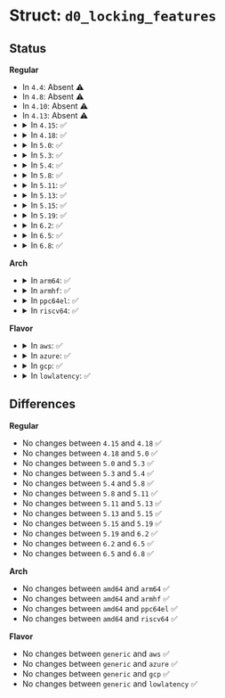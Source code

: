 # Struct: <code>d0_locking_features</code>

## Status
<b>Regular</b>
<ul>
<li>
In <code>4.4</code>: Absent ⚠️
</li>
<li>
In <code>4.8</code>: Absent ⚠️
</li>
<li>
In <code>4.10</code>: Absent ⚠️
</li>
<li>
In <code>4.13</code>: Absent ⚠️
</li>
<li>
<details>
<summary>In <code>4.15</code>: ✅</summary>

```c
struct d0_locking_features {
    u8 supported_features;
    u8 reserved01[3];
    __be32 reserved02;
    __be32 reserved03;
};
```
</details>
</li>
<li>
<details>
<summary>In <code>4.18</code>: ✅</summary>

```c
struct d0_locking_features {
    u8 supported_features;
    u8 reserved01[3];
    __be32 reserved02;
    __be32 reserved03;
};
```
</details>
</li>
<li>
<details>
<summary>In <code>5.0</code>: ✅</summary>

```c
struct d0_locking_features {
    u8 supported_features;
    u8 reserved01[3];
    __be32 reserved02;
    __be32 reserved03;
};
```
</details>
</li>
<li>
<details>
<summary>In <code>5.3</code>: ✅</summary>

```c
struct d0_locking_features {
    u8 supported_features;
    u8 reserved01[3];
    __be32 reserved02;
    __be32 reserved03;
};
```
</details>
</li>
<li>
<details>
<summary>In <code>5.4</code>: ✅</summary>

```c
struct d0_locking_features {
    u8 supported_features;
    u8 reserved01[3];
    __be32 reserved02;
    __be32 reserved03;
};
```
</details>
</li>
<li>
<details>
<summary>In <code>5.8</code>: ✅</summary>

```c
struct d0_locking_features {
    u8 supported_features;
    u8 reserved01[3];
    __be32 reserved02;
    __be32 reserved03;
};
```
</details>
</li>
<li>
<details>
<summary>In <code>5.11</code>: ✅</summary>

```c
struct d0_locking_features {
    u8 supported_features;
    u8 reserved01[3];
    __be32 reserved02;
    __be32 reserved03;
};
```
</details>
</li>
<li>
<details>
<summary>In <code>5.13</code>: ✅</summary>

```c
struct d0_locking_features {
    u8 supported_features;
    u8 reserved01[3];
    __be32 reserved02;
    __be32 reserved03;
};
```
</details>
</li>
<li>
<details>
<summary>In <code>5.15</code>: ✅</summary>

```c
struct d0_locking_features {
    u8 supported_features;
    u8 reserved01[3];
    __be32 reserved02;
    __be32 reserved03;
};
```
</details>
</li>
<li>
<details>
<summary>In <code>5.19</code>: ✅</summary>

```c
struct d0_locking_features {
    u8 supported_features;
    u8 reserved01[3];
    __be32 reserved02;
    __be32 reserved03;
};
```
</details>
</li>
<li>
<details>
<summary>In <code>6.2</code>: ✅</summary>

```c
struct d0_locking_features {
    u8 supported_features;
    u8 reserved01[3];
    __be32 reserved02;
    __be32 reserved03;
};
```
</details>
</li>
<li>
<details>
<summary>In <code>6.5</code>: ✅</summary>

```c
struct d0_locking_features {
    u8 supported_features;
    u8 reserved01[3];
    __be32 reserved02;
    __be32 reserved03;
};
```
</details>
</li>
<li>
<details>
<summary>In <code>6.8</code>: ✅</summary>

```c
struct d0_locking_features {
    u8 supported_features;
    u8 reserved01[3];
    __be32 reserved02;
    __be32 reserved03;
};
```
</details>
</li>
</ul>
<b>Arch</b>
<ul>
<li>
<details>
<summary>In <code>arm64</code>: ✅</summary>

```c
struct d0_locking_features {
    u8 supported_features;
    u8 reserved01[3];
    __be32 reserved02;
    __be32 reserved03;
};
```
</details>
</li>
<li>
<details>
<summary>In <code>armhf</code>: ✅</summary>

```c
struct d0_locking_features {
    u8 supported_features;
    u8 reserved01[3];
    __be32 reserved02;
    __be32 reserved03;
};
```
</details>
</li>
<li>
<details>
<summary>In <code>ppc64el</code>: ✅</summary>

```c
struct d0_locking_features {
    u8 supported_features;
    u8 reserved01[3];
    __be32 reserved02;
    __be32 reserved03;
};
```
</details>
</li>
<li>
<details>
<summary>In <code>riscv64</code>: ✅</summary>

```c
struct d0_locking_features {
    u8 supported_features;
    u8 reserved01[3];
    __be32 reserved02;
    __be32 reserved03;
};
```
</details>
</li>
</ul>
<b>Flavor</b>
<ul>
<li>
<details>
<summary>In <code>aws</code>: ✅</summary>

```c
struct d0_locking_features {
    u8 supported_features;
    u8 reserved01[3];
    __be32 reserved02;
    __be32 reserved03;
};
```
</details>
</li>
<li>
<details>
<summary>In <code>azure</code>: ✅</summary>

```c
struct d0_locking_features {
    u8 supported_features;
    u8 reserved01[3];
    __be32 reserved02;
    __be32 reserved03;
};
```
</details>
</li>
<li>
<details>
<summary>In <code>gcp</code>: ✅</summary>

```c
struct d0_locking_features {
    u8 supported_features;
    u8 reserved01[3];
    __be32 reserved02;
    __be32 reserved03;
};
```
</details>
</li>
<li>
<details>
<summary>In <code>lowlatency</code>: ✅</summary>

```c
struct d0_locking_features {
    u8 supported_features;
    u8 reserved01[3];
    __be32 reserved02;
    __be32 reserved03;
};
```
</details>
</li>
</ul>

## Differences
<b>Regular</b>
<ul>
<li>
No changes between <code>4.15</code> and <code>4.18</code> ✅
</li>
<li>
No changes between <code>4.18</code> and <code>5.0</code> ✅
</li>
<li>
No changes between <code>5.0</code> and <code>5.3</code> ✅
</li>
<li>
No changes between <code>5.3</code> and <code>5.4</code> ✅
</li>
<li>
No changes between <code>5.4</code> and <code>5.8</code> ✅
</li>
<li>
No changes between <code>5.8</code> and <code>5.11</code> ✅
</li>
<li>
No changes between <code>5.11</code> and <code>5.13</code> ✅
</li>
<li>
No changes between <code>5.13</code> and <code>5.15</code> ✅
</li>
<li>
No changes between <code>5.15</code> and <code>5.19</code> ✅
</li>
<li>
No changes between <code>5.19</code> and <code>6.2</code> ✅
</li>
<li>
No changes between <code>6.2</code> and <code>6.5</code> ✅
</li>
<li>
No changes between <code>6.5</code> and <code>6.8</code> ✅
</li>
</ul>
<b>Arch</b>
<ul>
<li>
No changes between <code>amd64</code> and <code>arm64</code> ✅
</li>
<li>
No changes between <code>amd64</code> and <code>armhf</code> ✅
</li>
<li>
No changes between <code>amd64</code> and <code>ppc64el</code> ✅
</li>
<li>
No changes between <code>amd64</code> and <code>riscv64</code> ✅
</li>
</ul>
<b>Flavor</b>
<ul>
<li>
No changes between <code>generic</code> and <code>aws</code> ✅
</li>
<li>
No changes between <code>generic</code> and <code>azure</code> ✅
</li>
<li>
No changes between <code>generic</code> and <code>gcp</code> ✅
</li>
<li>
No changes between <code>generic</code> and <code>lowlatency</code> ✅
</li>
</ul>
